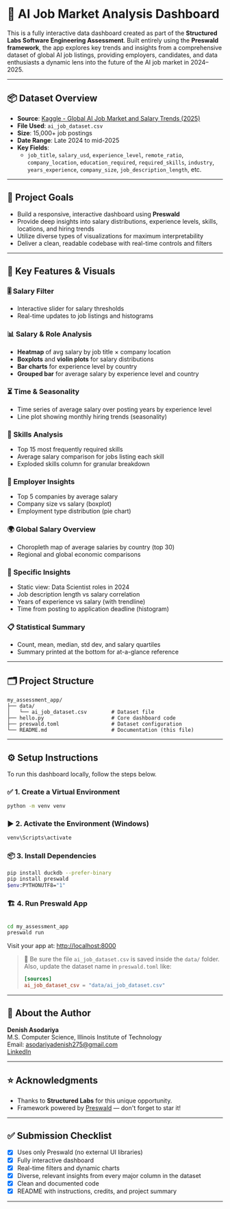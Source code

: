 
# 🧠 AI Job Market Analysis Dashboard

This is a fully interactive data dashboard created as part of the **Structured Labs Software Engineering Assessment**. Built entirely using the **Preswald framework**, the app explores key trends and insights from a comprehensive dataset of global AI job listings, providing employers, candidates, and data enthusiasts a dynamic lens into the future of the AI job market in 2024–2025.

---

## 📦 Dataset Overview

- **Source**: [Kaggle - Global AI Job Market and Salary Trends (2025)](https://www.kaggle.com/datasets/bismasajjad/global-ai-job-market-and-salary-trends-2025)
- **File Used**: `ai_job_dataset.csv`
- **Size**: 15,000+ job postings
- **Date Range**: Late 2024 to mid-2025
- **Key Fields**:
  - `job_title`, `salary_usd`, `experience_level`, `remote_ratio`, `company_location`, `education_required`, `required_skills`, `industry`, `years_experience`, `company_size`, `job_description_length`, etc.

---

## 🎯 Project Goals

- Build a responsive, interactive dashboard using **Preswald** 
- Provide deep insights into salary distributions, experience levels, skills, locations, and hiring trends
- Utilize diverse types of visualizations for maximum interpretability
- Deliver a clean, readable codebase with real-time controls and filters

---

## 🚀 Key Features & Visuals

### 🎚️ Salary Filter
- Interactive slider for salary thresholds
- Real-time updates to job listings and histograms

### 📊 Salary & Role Analysis
- **Heatmap** of avg salary by job title × company location
- **Boxplots** and **violin plots** for salary distributions
- **Bar charts** for experience level by country
- **Grouped bar** for average salary by experience level and country

### ⏳ Time & Seasonality
- Time series of average salary over posting years by experience level
- Line plot showing monthly hiring trends (seasonality)

### 🧠 Skills Analysis
- Top 15 most frequently required skills
- Average salary comparison for jobs listing each skill
- Exploded skills column for granular breakdown

### 🏢 Employer Insights
- Top 5 companies by average salary
- Company size vs salary (boxplot)
- Employment type distribution (pie chart)

### 🌍 Global Salary Overview
- Choropleth map of average salaries by country (top 30)
- Regional and global economic comparisons

### 📌 Specific Insights
- Static view: Data Scientist roles in 2024
- Job description length vs salary correlation
- Years of experience vs salary (with trendline)
- Time from posting to application deadline (histogram)

### 📋 Statistical Summary
- Count, mean, median, std dev, and salary quartiles
- Summary printed at the bottom for at-a-glance reference

---

## 🗂️ Project Structure

```
my_assessment_app/
├── data/
│   └── ai_job_dataset.csv        # Dataset file
├── hello.py                      # Core dashboard code
├── preswald.toml                 # Dataset configuration
└── README.md                     # Documentation (this file)
```

---

## ⚙️ Setup Instructions

To run this dashboard locally, follow the steps below.

### ✅ 1. Create a Virtual Environment

```bash
python -m venv venv
```

### ▶️ 2. Activate the Environment (Windows)

```bash
venv\Scripts\activate
```

### 📦 3. Install Dependencies

```bash
pip install duckdb --prefer-binary
pip install preswald
$env:PYTHONUTF8="1"
```

### 🏗️ 4. Run Preswald App

```bash

cd my_assessment_app
preswald run
```

Visit your app at: [http://localhost:8000](http://localhost:8000)

> 📌 Be sure the file `ai_job_dataset.csv` is saved inside the `data/` folder.  
> Also, update the dataset name in `preswald.toml` like:
>
> ```toml
> [sources]
> ai_job_dataset_csv = "data/ai_job_dataset.csv"
> ```

---

## 🙋 About the Author

**Denish Asodariya**  
M.S. Computer Science, Illinois Institute of Technology  
Email: asodariyadenish275@gmail.com  
[LinkedIn](https://www.linkedin.com/in/denish-asodariya/)

---

## ⭐ Acknowledgments

- Thanks to **Structured Labs** for this unique opportunity.
- Framework powered by [Preswald](https://github.com/StructuredLabs/preswald) — don't forget to star it!


---

## ✅ Submission Checklist

- [x] Uses only Preswald (no external UI libraries)
- [x] Fully interactive dashboard
- [x] Real-time filters and dynamic charts
- [x] Diverse, relevant insights from every major column in the dataset
- [x] Clean and documented code
- [x] README with instructions, credits, and project summary

---
